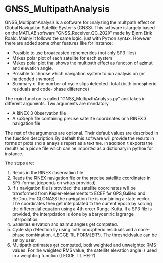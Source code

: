 # GNSS_MultipathAnalysis
GNSS_MultipathAnalysis is a software for analyzing the multipath effect on Global Navigation Satellite Systems (GNSS). This software is largely based on the MATLAB software "GNSS_Receiver_QC_2020" made by Bjørn Eirik Roald. Mainly it follows the same logic, just with Python syntax. However there are added some other features like for instance:
* Possible to use broadcasted ephemerides (not only SP3 files)
* Makes polar plot of each satellite for each system
* Makes polar plot that shows the multipath effect as function of azimut and elevation angle.
* Possible to choose which navigation system to run analysis on (no hardcoded anymore)
* Summary of the number of cycle slips detected i total (both ionospheric residuals and code- phase difference)

The main function is called "GNSS_MultipathAnalysis.py" and takes in different arguments. Two arguments are mandatory:
* A RINEX 3 Observation file
* A sp3/eph file containing precise satellite coordinates or a RINEX 3 navigation file 

The rest of the arguments are optional. Their default values are described in the function description. By default this software will provide the results in forms of plots and a analysis report as a text file. In addition it exports the results as a pickle file which can be imported as a dictionary in python for instance. 

The steps are:
1. Reads in the RINEX observation file 
2. Reads the RINEX navigation file or the precise satellite coordinates in SP3-format (depends on whats provided)
3. If a navigation file is provided, the satellite coordinates will be transformed from Kepler-elemements to ECEF for GPS,Galileo and BeiDou. For GLONASS the navigation file is containing a state vector. The coordinates then get interpolated to the current epoch by solving the differential equation using a 4th order Runge-Kutta. If a SP3 file is provided, the interpolation is done by a barycentric lagrange interpolation. 
4. Satellites elevation and azimut angles get computed. 
5. Cycle slip detection by using both ionospheric residuals and a code-phase combination. (LEGGE TIL FORMLER?). The thresholdvalue can be set by user.
6. Multipath estimates get computed, both weighted and unweighted RMS-values. For the weighted RMS value, the satellite elevation angle is used in a weighting function (LEGGE TIL HER?)


